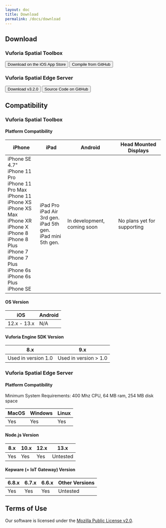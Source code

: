 ```yaml
---
layout: doc
title: Download
permalink: /docs/download
---
```


## Download

### Vuforia Spatial Toolbox
<div class="buttons">
    <button class="button is-outlined  is-medium is-dark"
            onclick="location.href='https://apps.apple.com/us/app/vuforia-spatial-toolbox/id1506071001';">
    <span class="icon is-medium">
      <i class="fab fa-app-store-ios"></i>
    </span>
        <span>Download on the iOS App Store</span>
    </button>
    <button class="button  is-outlined  is-medium is-dark"
            onclick="location.href='https://github.com/ptcrealitylab/vuforia-spatial-toolbox-ios';">
    <span class="icon is-medium">
        <i class="fab fa-github"></i>
            </span>
        <span>Compile from GitHub</span>
    </button>
</div>

### Vuforia Spatial Edge Server

<div class="buttons">
    <button class="button is-outlined  is-medium is-dark"
            onclick="location.href='https://github.com/ptcrealitylab/vuforia-spatial-edge-server/releases/tag/v3.2.0';">
    <span class="icon is-medium">
      <i class="fab fa-github"></i>
    </span>
        <span>Download v3.2.0</span>
    </button>
    <button class="button  is-outlined  is-medium is-dark"
            onclick="location.href='https://github.com/ptcrealitylab/vuforia-spatial-edge-server';">
    <span class="icon is-medium">
        <i class="fab fa-github"></i>
            </span>
        <span>Source Code on GitHub</span>
    </button>
</div>
  
## Compatibility

### Vuforia Spatial Toolbox

#### Platform Compatibility

|iPhone|iPad|Android|Head Mounted Displays|
|---|---|---|---|
|iPhone SE 4.7"<br>iPhone 11 Pro<br>iPhone 11 Pro Max<br>iPhone 11<br>iPhone XS<br>iPhone XS Max<br>iPhone XR<br>iPhone X<br>iPhone 8<br>iPhone 8 Plus<br>iPhone 7<br>iPhone 7 Plus<br>iPhone 6s<br> iPhone 6s Plus<br>iPhone SE<br>| iPad Pro<br>iPad Air 3rd gen.<br>iPad 5th gen.<br>iPad mini 5th gen.<br>|In development, coming soon|No plans yet for supporting|

#### OS Version

|iOS|Android|
|---|---|
|12.x - 13.x| N/A|

#### Vuforia Engine SDK Version

|8.x|9.x|
|---|---|
|Used in version 1.0|Used in version > 1.0|

### Vuforia Spatial Edge Server

#### Platform Compatibility

Minimum System Requirements: 400 Mhz CPU, 64 MB ram, 254 MB disk space

|MacOS|Windows|Linux|
|---|---|---|
|Yes|Yes|Yes|

#### Node.js Version

|8.x|10.x|12.x|13.x|
|---|---|---|---|
|Yes|Yes|Yes|Untested|

#### Kepware (+ IoT Gateway) Version

|6.8.x|6.7.x|6.6.x|Other Versions|
|---|---|---|---|
|Yes|Yes|Yes|Untested|


## Terms of Use

Our software is licensed under the
[Mozilla Public License v2.0](https://www.mozilla.org/en-US/MPL/2.0/).
